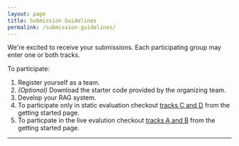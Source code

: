 ```yaml
---
layout: page
title: Submission Guidelines
permalink: /submission-guidelines/
---
```



We're excited to receive your submissions. Each participating group may enter one or both tracks.

To participate:

1. Register yourself as a team.
2. *(Optional)* Download the starter code provided by the organizing team.
3. Develop your RAG system.
4. To participate only in static evaluation checkout [tracks C and D](/getting-started/) from the getting started page.
5. To particpate in the live evalution checkout [tracks A and B](/getting-started/) from the getting started page.

---

